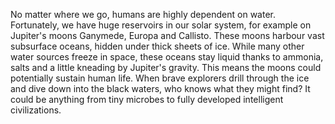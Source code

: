 ---
---
No matter where we go, humans are highly dependent on water. Fortunately, we have huge reservoirs in our solar system, for example on Jupiter's moons Ganymede, Europa and Callisto. These moons harbour vast subsurface oceans, hidden under thick sheets of ice. While many other water sources freeze in space, these oceans stay liquid thanks to ammonia, salts and a little kneading by Jupiter's gravity. This means the moons could potentially sustain human life. When brave explorers drill through the ice and dive down into the black waters, who knows what they might find? It could be anything from tiny microbes to fully developed intelligent civilizations.
